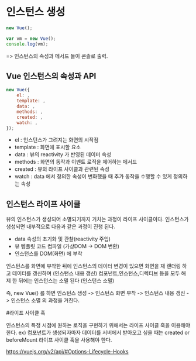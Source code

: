 # 인스턴스 생성
```javascript
new Vue();
```

```javascript
var vm = new Vue();
console.log(vm);
```
=> 인스턴스의 속성과 메서드 들이 콘솔로 출력.

## Vue 인스턴스의 속성과 API
```javascript
new Vue({
    el: ,
    template: ,
    data: ,
    methods: ,
    created: ,
    watch: ,
});
```
- el : 인스턴스가 그려지는 화면의 시작점
- template : 화면에 표시할 요소
- data : 뷰의 reactivity 가 반영된 데이터 속성
- methods : 화면의 동작과 이벤트 로직을 제어하는 메서드
- created : 뷰의 라이프 사이클과 관련된 속성
- watch : data 에서 정의한 속성이 변화했을 때 추가 동작을 수행할 수 있게 정의하는 속성

## 인스턴스 라이프 사이클

뷰의 인스턴스가 생성되어 소멸되기까지 거치는 과정이 라이프 사이클이다.
인스턴스가 생성되면 내부적으로 다음과 같은 과정이 진행 된다.
- data 속성의 초기화 및 관찰(reactivity 주입)
- 뷰 템플릿 코드 컴파일 (가상DOM -> DOM 변환)
- 인스턴스를 DOM(화면) 에 부착

인스턴스를 화면에 부착한 뒤에 인스턴스의 데이터 변경이 있으면 화면을 재 랜더링 하고 데이터를 갱신하며 (인스턴스 내용 갱신)
컴포넌트,인스턴스,디렉티브 등을 모두 해제 한 뒤에는 인스턴스는 소멸 된다 (인스턴스 소멸)

즉, new Vue() 를 하면 인스턴스 생성 -> 인스턴스 화면 부착 -> 인스턴스 내용 갱신 -> 인스턴스 소멸 의 과정을 거친다.

#라이프 사이클 훅

인스턴스의 특정 시점에 원하는 로직을 구현하기 위해서는 라이프 사이클 훅을 이용해야 한다.
ex) 컴포넌트가 생성되자마자 데이터를 서버에서 받아오고 싶을 때는 created or beforeMount 라이프 사이클 훅을 사용해야 한다.

https://vuejs.org/v2/api/#Options-Lifecycle-Hooks

